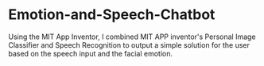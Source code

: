 # Emotion-and-Speech-Chatbot
Using the MIT App Inventor, I combined MIT APP inventor's Personal Image Classifier and Speech Recognition to output a simple solution for the user based on the speech input and the facial emotion.
